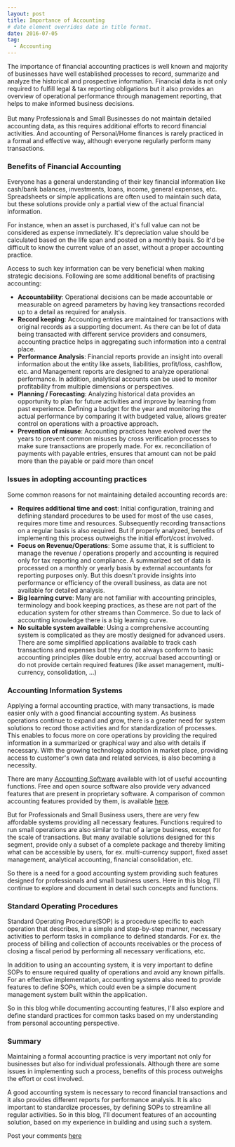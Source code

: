 ```yaml
---
layout: post
title: Importance of Accounting
# date element overrides date in title format.
date: 2016-07-05
tag:
  - Accounting
---
```


The importance of financial accounting practices is well known and majority of businesses have well established processes to record, summarize and analyze the historical and prospective information. Financial data is not only required to fulfill legal & tax reporting obligations but it also provides an overview of operational performance through management reporting, that helps to make informed business decisions.
<br/> <br/>
But many Professionals and Small Businesses do not maintain detailed accounting data, as this requires additional efforts to record financial activities. And accounting of Personal/Home finances is rarely practiced in a formal and effective way, although everyone regularly perform many transactions.

<!--more-->

### Benefits of Financial Accounting
Everyone has a general understanding of their key financial information like cash/bank balances, investments, loans, income, general expenses, etc. Spreadsheets or simple applications are often used to maintain such data, but these solutions provide only a partial view of the actual financial information.

For instance, when an asset is purchased, it's full value can not be considered as expense immediately. It's depreciation value should be calculated based on the life span and posted on a monthly basis. So it'd be difficult to know the current value of an asset, without a proper accounting practice.

Access to such key information can be very beneficial when making strategic decisions. Following are some additional benefits of practising accounting:

* **Accountability**: Operational decisions can be made accountable or measurable on agreed parameters by having key transactions recorded up to a detail as required for analysis.
* **Record keeping**: Accounting entries are maintained for transactions with original records as a supporting document. As there can be lot of data being transacted with different service providers and consumers, accounting practice helps in aggregating such information into a central place.
* **Performance Analysis**: Financial reports provide an insight into overall information about the entity like assets, liabilities, profit/loss, cashflow, etc. and Management reports are designed to analyze operational performance. In addition, analytical accounts can be used to monitor profitability from multiple dimensions or perspectives.
* **Planning / Forecasting**: Analyzing historical data provides an opportunity to plan for future activities and improve by learning from past experience. Defining a budget for the year and monitoring the actual performance by comparing it with budgeted value, allows greater control on operations with a proactive approach.
* **Prevention of misuse**: Accounting practices have evolved over the years to prevent common misuses by cross verification processes to make sure transactions are properly made. For ex. reconciliation of payments with payable entries, ensures that amount can not be paid more than the payable or paid more than once!

### Issues in adopting accounting practices
Some common reasons for not maintaining detailed accounting records are:

* **Requires additional time and cost**: Initial configuration, training and defining standard procedures to be used for most of the use cases, requires more time and resources. Subsequently recording transactions on a regular basis is also required. But if properly analyzed, benefits of implementing this process outweighs the initial effort/cost involved.
* **Focus on Revenue/Operations**: Some assume that, it is sufficient to manage the revenue / operations properly and accounting is required only for tax reporting and compliance. A summarized set of data is processed on a monthly or yearly basis by external accountants for reporting purposes only. But this doesn't provide insights into performance or efficiency of the overall business, as data are not available for detailed analysis.
* **Big learning curve**: Many are not familiar with accounting principles, terminology and book keeping practices, as these are not part of the education system for other streams than Commerce. So due to lack of accounting knowledge there is a big learning curve.
* **No suitable system available**: Using a comprehensive accounting system is complicated as they are mostly designed for advanced users. There are some simplified applications available to track cash transactions and expenses but they do not always conform to basic accounting principles (like double entry, accrual based accounting) or do not provide certain required features (like asset management, multi-currency, consolidation, ...)

### Accounting Information Systems
Applying a formal accounting practice, with many transactions, is made easier only with a good financial accounting system. As business operations continue to expand and grow, there is a greater need for system solutions to record those activities and for standardization of processes. This enables to focus more on core operations by providing the required information in a summarized or graphical way and also with details if necessary. With the growing technology adoption in market place, providing access to customer's own data and related services, is also becoming a necessity.

There are many [Accounting Software](https://en.wikipedia.org/wiki/Accounting_software) available with lot of useful accounting functions. Free and open source software also provide very advanced features that are present in proprietary software. A comparison of common accounting features provided by them, is available [here](https://en.wikipedia.org/wiki/Comparison_of_accounting_software).

But for Professionals and Small Business users, there are very few affordable systems providing all necessary features. Functions required to run small operations are also similar to that of a large business, except for the scale of transactions. But many available solutions designed for this segment, provide only a subset of a complete package and thereby limiting what can be accessible by users, for ex. multi-currency support, fixed asset management, analytical accounting, financial consolidation, etc.

So there is a need for a good accounting system providing such features designed for professionals and small business users. Here in this blog, I'll continue to explore and document in detail such concepts and functions.

### Standard Operating Procedures
Standard Operating Procedure(SOP) is a procedure specific to each operation that describes, in a simple and step-by-step manner, necessary activities to perform tasks in compliance to defined standards. For ex. the process of billing and collection of accounts receivables or the process of closing a fiscal period by performing all necessary verifications, etc.

In addition to using an accounting system, it is very important to define SOPs to ensure required quality of operations and avoid any known pitfalls. For an effective implementation, accounting systems also need to provide features to define SOPs, which could even be a simple document management system built within the application.

So in this blog while documenting accounting features, I'll also explore and define standard practices for common tasks based on my understanding from personal accounting perspective.

### Summary
Maintaining a formal accounting practice is very important not only for businesses but also for individual professionals. Although there are some issues in implementing such a process, benefits of this process outweighs the effort or cost involved.

A good accounting system is necessary to record financial transactions and it also provides different reports for performance analysis. It is also important to standardize processes, by defining SOPs to streamline all regular activities. So in this blog, I'll document features of an accounting solution, based on my experience in building and using such a system.

Post your comments [here](https://plus.google.com/+PrashantBhatMR/posts/Ca4i6hJvy2B)
